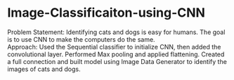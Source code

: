# Image-Classificaiton-using-CNN

Problem Statement: Identifying cats and dogs is easy for humans. The goal is to use CNN to make the computers do the same.  
Approach: Used the Sequential classifier to initialize CNN, then added the convolutional layer. 
Performed Max pooling and applied flattening. 
Created a full connection and built model using Image Data Generator to identify the images of cats and dogs.
